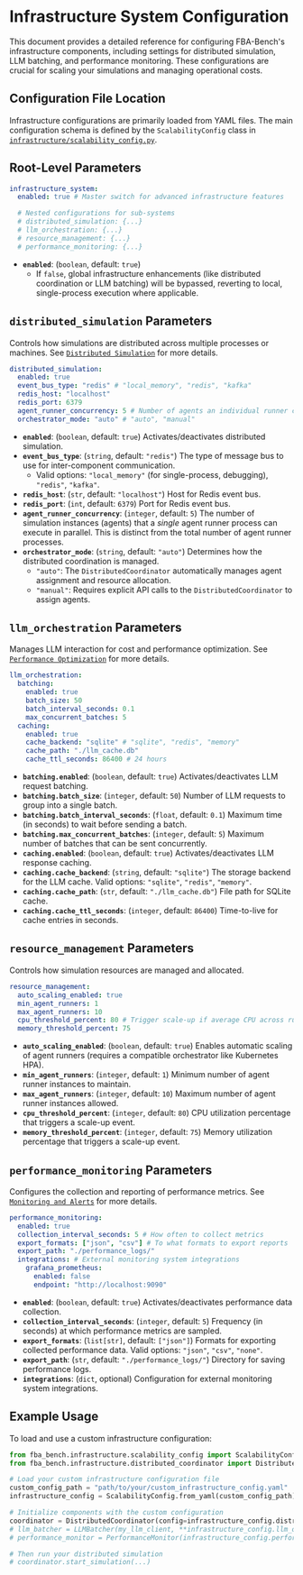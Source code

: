 # Infrastructure System Configuration

This document provides a detailed reference for configuring FBA-Bench's infrastructure components, including settings for distributed simulation, LLM batching, and performance monitoring. These configurations are crucial for scaling your simulations and managing operational costs.

## Configuration File Location

Infrastructure configurations are primarily loaded from YAML files. The main configuration schema is defined by the `ScalabilityConfig` class in [`infrastructure/scalability_config.py`](infrastructure/scalability_config.py).

## Root-Level Parameters

```yaml
infrastructure_system:
  enabled: true # Master switch for advanced infrastructure features

  # Nested configurations for sub-systems
  # distributed_simulation: {...}
  # llm_orchestration: {...}
  # resource_management: {...}
  # performance_monitoring: {...}
```

-   **`enabled`**: (`boolean`, default: `true`)
    -   If `false`, global infrastructure enhancements (like distributed coordination or LLM batching) will be bypassed, reverting to local, single-process execution where applicable.

## `distributed_simulation` Parameters

Controls how simulations are distributed across multiple processes or machines. See [`Distributed Simulation`](../infrastructure/distributed-simulation.md) for more details.

```yaml
distributed_simulation:
  enabled: true
  event_bus_type: "redis" # "local_memory", "redis", "kafka"
  redis_host: "localhost"
  redis_port: 6379
  agent_runner_concurrency: 5 # Number of agents an individual runner can process concurrently
  orchestrator_mode: "auto" # "auto", "manual"
```

-   **`enabled`**: (`boolean`, default: `true`) Activates/deactivates distributed simulation.
-   **`event_bus_type`**: (`string`, default: `"redis"`) The type of message bus to use for inter-component communication.
    -   Valid options: `"local_memory"` (for single-process, debugging), `"redis"`, `"kafka"`.
-   **`redis_host`**: (`str`, default: `"localhost"`) Host for Redis event bus.
-   **`redis_port`**: (`int`, default: `6379`) Port for Redis event bus.
-   **`agent_runner_concurrency`**: (`integer`, default: `5`) The number of simulation instances (agents) that a *single* agent runner process can execute in parallel. This is distinct from the total number of agent runner processes.
-   **`orchestrator_mode`**: (`string`, default: `"auto"`) Determines how the distributed coordination is managed.
    -   `"auto"`: The `DistributedCoordinator` automatically manages agent assignment and resource allocation.
    -   `"manual"`: Requires explicit API calls to the `DistributedCoordinator` to assign agents.

## `llm_orchestration` Parameters

Manages LLM interaction for cost and performance optimization. See [`Performance Optimization`](../infrastructure/performance-optimization.md) for more details.

```yaml
llm_orchestration:
  batching:
    enabled: true
    batch_size: 50
    batch_interval_seconds: 0.1
    max_concurrent_batches: 5
  caching:
    enabled: true
    cache_backend: "sqlite" # "sqlite", "redis", "memory"
    cache_path: "./llm_cache.db"
    cache_ttl_seconds: 86400 # 24 hours
```

-   **`batching.enabled`**: (`boolean`, default: `true`) Activates/deactivates LLM request batching.
-   **`batching.batch_size`**: (`integer`, default: `50`) Number of LLM requests to group into a single batch.
-   **`batching.batch_interval_seconds`**: (`float`, default: `0.1`) Maximum time (in seconds) to wait before sending a batch.
-   **`batching.max_concurrent_batches`**: (`integer`, default: `5`) Maximum number of batches that can be sent concurrently.
-   **`caching.enabled`**: (`boolean`, default: `true`) Activates/deactivates LLM response caching.
-   **`caching.cache_backend`**: (`string`, default: `"sqlite"`) The storage backend for the LLM cache. Valid options: `"sqlite"`, `"redis"`, `"memory"`.
-   **`caching.cache_path`**: (`str`, default: `"./llm_cache.db"`) File path for SQLite cache.
-   **`caching.cache_ttl_seconds`**: (`integer`, default: `86400`) Time-to-live for cache entries in seconds.

## `resource_management` Parameters

Controls how simulation resources are managed and allocated.

```yaml
resource_management:
  auto_scaling_enabled: true
  min_agent_runners: 1
  max_agent_runners: 10
  cpu_threshold_percent: 80 # Trigger scale-up if average CPU across runners exceeds this
  memory_threshold_percent: 75
```

-   **`auto_scaling_enabled`**: (`boolean`, default: `true`) Enables automatic scaling of agent runners (requires a compatible orchestrator like Kubernetes HPA).
-   **`min_agent_runners`**: (`integer`, default: `1`) Minimum number of agent runner instances to maintain.
-   **`max_agent_runners`**: (`integer`, default: `10`) Maximum number of agent runner instances allowed.
-   **`cpu_threshold_percent`**: (`integer`, default: `80`) CPU utilization percentage that triggers a scale-up event.
-   **`memory_threshold_percent`**: (`integer`, default: `75`) Memory utilization percentage that triggers a scale-up event.

## `performance_monitoring` Parameters

Configures the collection and reporting of performance metrics. See [`Monitoring and Alerts`](../infrastructure/monitoring-and-alerts.md) for more details.

```yaml
performance_monitoring:
  enabled: true
  collection_interval_seconds: 5 # How often to collect metrics
  export_formats: ["json", "csv"] # To what formats to export reports
  export_path: "./performance_logs/"
  integrations: # External monitoring system integrations
    grafana_prometheus:
      enabled: false
      endpoint: "http://localhost:9090"
```

-   **`enabled`**: (`boolean`, default: `true`) Activates/deactivates performance data collection.
-   **`collection_interval_seconds`**: (`integer`, default: `5`) Frequency (in seconds) at which performance metrics are sampled.
-   **`export_formats`**: (`list[str]`, default: `["json"]`) Formats for exporting collected performance data. Valid options: `"json"`, `"csv"`, `"none"`.
-   **`export_path`**: (`str`, default: `"./performance_logs/"`) Directory for saving performance logs.
-   **`integrations`**: (`dict`, optional) Configuration for external monitoring system integrations.

## Example Usage

To load and use a custom infrastructure configuration:

```python
from fba_bench.infrastructure.scalability_config import ScalabilityConfig
from fba_bench.infrastructure.distributed_coordinator import DistributedCoordinator

# Load your custom infrastructure configuration file
custom_config_path = "path/to/your/custom_infrastructure_config.yaml"
infrastructure_config = ScalabilityConfig.from_yaml(custom_config_path)

# Initialize components with the custom configuration
coordinator = DistributedCoordinator(config=infrastructure_config.distributed_simulation)
# llm_batcher = LLMBatcher(my_llm_client, **infrastructure_config.llm_orchestration.batching)
# performance_monitor = PerformanceMonitor(infrastructure_config.performance_monitoring)

# Then run your distributed simulation
# coordinator.start_simulation(...)